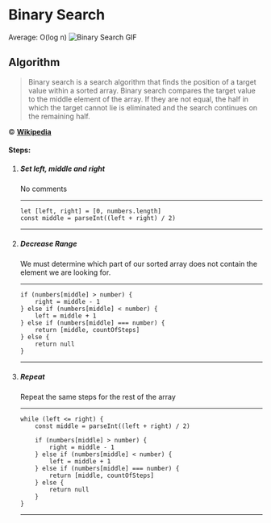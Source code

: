# Binary Search

Average: O(log n)
![Binary Search GIF](https://upload.wikimedia.org/wikipedia/commons/c/c1/Binary-search-work.gif)

## Algorithm

> Binary search is a search algorithm that finds the position of a target value within a sorted array. Binary search compares the target value to the middle element of the array. If they are not equal, the half in which the target cannot lie is eliminated and the search continues on the remaining half.

© [**Wikipedia**](https://en.wikipedia.org/wiki/Binary_search_algorithm)

#### Steps:

1.  ##### Set left, middle and right

    No comments

    ***

        let [left, right] = [0, numbers.length]
        const middle = parseInt((left + right) / 2)

    ***

2.  ##### Decrease Range

    We must determine which part of our sorted array does not contain the element we are looking for.

    ***

        if (numbers[middle] > number) {
            right = middle - 1
        } else if (numbers[middle] < number) {
            left = middle + 1
        } else if (numbers[middle] === number) {
            return [middle, countOfSteps]
        } else {
            return null
        }

    ***

3.  ##### Repeat

    Repeat the same steps for the rest of the array

    ***

        while (left <= right) {
            const middle = parseInt((left + right) / 2)

            if (numbers[middle] > number) {
                right = middle - 1
            } else if (numbers[middle] < number) {
                left = middle + 1
            } else if (numbers[middle] === number) {
                return [middle, countOfSteps]
            } else {
                return null
            }
        }

    ***
